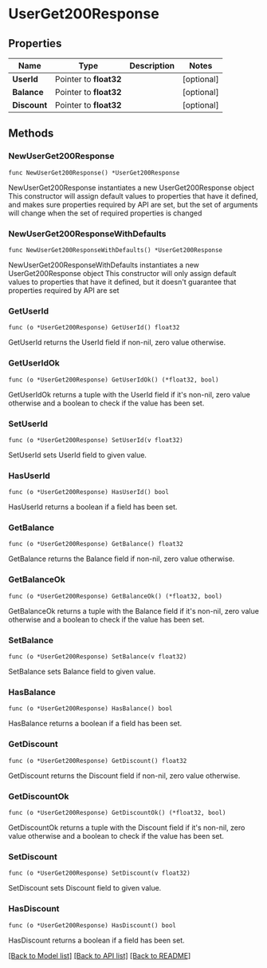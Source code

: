 # UserGet200Response

## Properties

Name | Type | Description | Notes
------------ | ------------- | ------------- | -------------
**UserId** | Pointer to **float32** |  | [optional] 
**Balance** | Pointer to **float32** |  | [optional] 
**Discount** | Pointer to **float32** |  | [optional] 

## Methods

### NewUserGet200Response

`func NewUserGet200Response() *UserGet200Response`

NewUserGet200Response instantiates a new UserGet200Response object
This constructor will assign default values to properties that have it defined,
and makes sure properties required by API are set, but the set of arguments
will change when the set of required properties is changed

### NewUserGet200ResponseWithDefaults

`func NewUserGet200ResponseWithDefaults() *UserGet200Response`

NewUserGet200ResponseWithDefaults instantiates a new UserGet200Response object
This constructor will only assign default values to properties that have it defined,
but it doesn't guarantee that properties required by API are set

### GetUserId

`func (o *UserGet200Response) GetUserId() float32`

GetUserId returns the UserId field if non-nil, zero value otherwise.

### GetUserIdOk

`func (o *UserGet200Response) GetUserIdOk() (*float32, bool)`

GetUserIdOk returns a tuple with the UserId field if it's non-nil, zero value otherwise
and a boolean to check if the value has been set.

### SetUserId

`func (o *UserGet200Response) SetUserId(v float32)`

SetUserId sets UserId field to given value.

### HasUserId

`func (o *UserGet200Response) HasUserId() bool`

HasUserId returns a boolean if a field has been set.

### GetBalance

`func (o *UserGet200Response) GetBalance() float32`

GetBalance returns the Balance field if non-nil, zero value otherwise.

### GetBalanceOk

`func (o *UserGet200Response) GetBalanceOk() (*float32, bool)`

GetBalanceOk returns a tuple with the Balance field if it's non-nil, zero value otherwise
and a boolean to check if the value has been set.

### SetBalance

`func (o *UserGet200Response) SetBalance(v float32)`

SetBalance sets Balance field to given value.

### HasBalance

`func (o *UserGet200Response) HasBalance() bool`

HasBalance returns a boolean if a field has been set.

### GetDiscount

`func (o *UserGet200Response) GetDiscount() float32`

GetDiscount returns the Discount field if non-nil, zero value otherwise.

### GetDiscountOk

`func (o *UserGet200Response) GetDiscountOk() (*float32, bool)`

GetDiscountOk returns a tuple with the Discount field if it's non-nil, zero value otherwise
and a boolean to check if the value has been set.

### SetDiscount

`func (o *UserGet200Response) SetDiscount(v float32)`

SetDiscount sets Discount field to given value.

### HasDiscount

`func (o *UserGet200Response) HasDiscount() bool`

HasDiscount returns a boolean if a field has been set.


[[Back to Model list]](../README.md#documentation-for-models) [[Back to API list]](../README.md#documentation-for-api-endpoints) [[Back to README]](../README.md)


